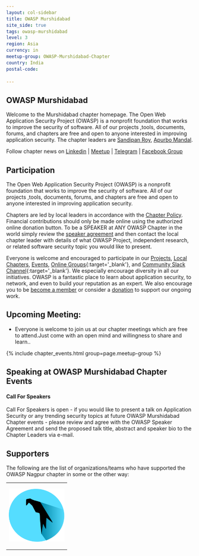```yaml
---
layout: col-sidebar
title: OWASP Murshidabad
site_side: true
tags: owasp-murshidabad
level: 3
region: Asia
currency: in
meetup-group: OWASP-Murshidabad-Chapter
country: India
postal-code: 

---
```




OWASP Murshidabad
----------
Welcome to the Murshidabad chapter homepage. The Open Web Application Security Project (OWASP) is a nonprofit foundation that works to improve the security of software. All of our projects ,tools, documents, forums, and chapters are free and open to anyone interested in improving application security. The chapter leaders are <a href="mailto:sandipan.roy@owasp.org">Sandipan Roy</a>, <a href="mailto:apurbo.mandal@owasp.org">Apurbo Mandal</a>. 


Follow chapter news on [Linkedin](https://www.linkedin.com/groups/13998122/) \| [Meetup](https://www.meetup.com/) \| [Telegram](https://t.me/OWASP_Murshidabad) \| [Facebook Group](www.facebook.com/groups/owaspmurshidabad/)

## Participation
The Open Web Application Security Project (OWASP) is a nonprofit foundation that works to improve the security of software. All of our projects ,tools, documents, forums, and chapters are free and open to anyone interested in improving application security. 

Chapters are led by local leaders in accordance with the [Chapter Policy](https://owasp.org/www-policy/). Financial contributions should only be made online using the authorized online donation button. To be a SPEAKER at ANY OWASP Chapter in the world simply review the [speaker agreement](https://owasp.org/www-policy/) and then contact the local chapter leader with details of what OWASP Project, independent research, or related software security topic you would like to present.

Everyone is welcome and encouraged to participate in our [Projects](/projects), [Local Chapters](/chapters), [Events](/events), [Online Groups](https://groups.google.com/a/owasp.com/){:target='_blank'}, and [Community Slack Channel](https://owasp.slack.com/){:target='_blank'}. We especially encourage diversity in all our initiatives. OWASP is a fantastic place to learn about application security, to network, and even to build your reputation as an expert. We also encourage you to be [become a member](/membership) or consider a [donation](/donate) to support our ongoing work.

## Upcoming Meeting:

* Everyone is welcome to join us at our chapter meetings which are free to attend.Just come with an open mind and willingness to share and learn..

{% include chapter_events.html group=page.meetup-group %}

Speaking at OWASP Murshidabad Chapter Events
-------------------------------------

#### Call For Speakers

Call For Speakers is open - if you would like to present a talk on Application Security or any trending security topics at future OWASP Murshidabad Chapter events - please review and agree with the OWASP Speaker Agreement and send the proposed talk title, abstract and speaker bio to the Chapter Leaders via e-mail.


Supporters
----------------
The following are the list of organizations/teams who have supported the OWASP Nagpur chapter in some or the other way:

<table cellpadding="15" cellspacing="0">
<tr>
<td height="150" width="150" >

<a href="https://www.parrotsec.org/"><img src="assets/images/506px-Parrot_Logo.png" alt="Parrot Security"/></a>

</td>

</tr>
</table>

